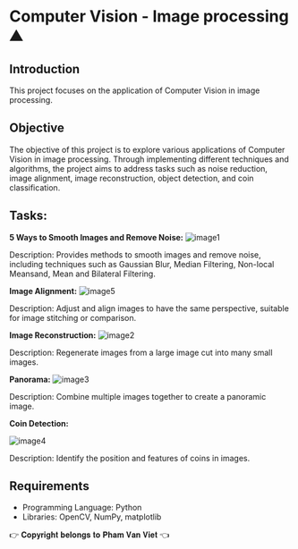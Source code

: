 # Computer Vision - Image processing ⛰

## Introduction
This project focuses on the application of Computer Vision in image processing. 

## Objective
The objective of this project is to explore various applications of Computer Vision in image processing. Through implementing different techniques and algorithms, the project aims to address tasks such as noise reduction, image alignment, image reconstruction, object detection, and coin classification.

## Tasks:
**5 Ways to Smooth Images and Remove Noise:**
![image1](https://github.com/Vietpr/Computer_Vision-Image_processing/assets/113697984/27292b23-0f6e-4539-9aa3-030f6be4f1ae)

Description: Provides methods to smooth images and remove noise, including techniques such as Gaussian Blur, Median Filtering, Non-local Meansand, Mean and Bilateral Filtering.

**Image Alignment:**
![image5](https://github.com/Vietpr/Computer_Vision-Image_processing/assets/113697984/c28887b4-7c9f-40ea-a1ae-c13e5788033a)

Description: Adjust and align images to have the same perspective, suitable for image stitching or comparison.


 **Image Reconstruction:**
 ![image2](https://github.com/Vietpr/Computer_Vision-Image_processing/assets/113697984/1bbca800-f159-44cf-850f-79504b3444b2)

  Description: Regenerate images from a large image cut into many small images.

 **Panorama:**
 ![image3](https://github.com/Vietpr/Computer_Vision-Image_processing/assets/113697984/c8b640d8-4e1d-47bd-b8d1-975a55f2520d)

  Description: Combine multiple images together to create a panoramic image.

 **Coin Detection:**
 
![image4](https://github.com/Vietpr/Computer_Vision-Image_processing/assets/113697984/204833ba-d299-44d9-b40f-b0d26e82d042)

 Description: Identify the position and features of coins in images.

## Requirements
* Programming Language: Python
* Libraries: OpenCV, NumPy, matplotlib


👉 𝐂𝐨𝐩𝐲𝐫𝐢𝐠𝐡𝐭 𝐛𝐞𝐥𝐨𝐧𝐠𝐬 𝐭𝐨 𝐏𝐡𝐚𝐦 𝐕𝐚𝐧 𝐕𝐢𝐞𝐭 👈
